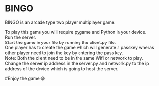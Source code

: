 # BINGO
BINGO is an arcade type two player multiplayer game.  

To play this game you will require pygame and Python in your device.  
Run the server.  
Start the game in your file by running the client.py file.  
One player has to create the game which will generate a passkey wheras other player need to join the key by entering the pass key.  
Note: Both the client need to be in the same Wifi or network to play.  
      Change the server ip address in the server.py and network.py to the ip address of the device which is going to host the server.  

#Enjoy the game 😁
